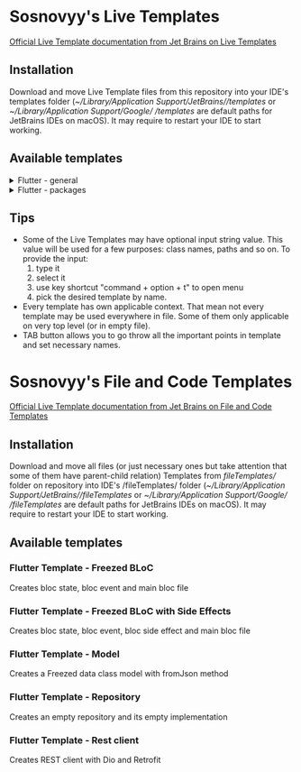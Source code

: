 # Sosnovyy's Live Templates
[Official Live Template documentation from Jet Brains on Live Templates](https://www.jetbrains.com/help/idea/template-variables.html)

## Installation
Download and move Live Template files from this repository into your IDE's templates folder
(*~/Library/Application Support/JetBrains/<IDE>/templates* or *~/Library/Application Support/Google/<IDE>
/templates* are default paths for JetBrains IDEs on macOS). It may require to restart your IDE to start working.

## Available templates

<details>
  <summary>Flutter - general</summary>

### debug it*
Debug print statement with variable name

### break point*
Inserts print statement with repeatable string

### doct
Documentation wrapped in template annotation

### stf
Empty stateful widget with initState and dispose methods
     
### stl
Empty stateless widget

### isios
Ternary operator with isIOS condition
  
### isandroid
Ternary operator with isAndroid condition
  
### repo*
Abstract class repository

<p>* - have input<p>
  
</details>

<details>
  <summary>Flutter - packages</summary>

### fb*
Main BLoC class with Freezed import and part directives for event and state classes

### fbs*
BLoC Freezed state class with a few preset states and getters

### fbe*
BLoC Freezed event class

### fdc*
Freezed data class with empty constructor and fromJson

### fdse*
Freezed BLoC side effect class
  
### repoimpl*
Repository implementation class
  
### rtfclient*
REST client with Retrofit and Dio

<p>* - have input<p>
</details>

## Tips
- Some of the Live Templates may have optional input string value. This value will be used for a few purposes: class names, paths and so on. To provide the input:
  1) type it
  2) select it
  3) use key shortcut "command + option + t" to open menu
  4) pick the desired template by name.
- Every template has own applicable context. That mean not every template may be used everywhere in file. Some of them only applicable on very top level (or in empty file).
- TAB button allows you to go throw all the important points in template and set necessary names.

# Sosnovyy's File and Code Templates

[Official Live Template documentation from Jet Brains on File and Code Templates](https://www.jetbrains.com/help/idea/settings-file-and-code-templates.html)

## Installation
Download and move all files (or just necessary ones but take attention that some of them have parent-child relation)
Templates from *fileTemplates/* folder on repository into IDE's /fileTemplates/ folder
(*~/Library/Application Support/JetBrains/<IDE>/fileTemplates* or *~/Library/Application Support/Google/<IDE>
/fileTemplates* are default paths for JetBrains IDEs on macOS). It may require to restart your IDE to start working.

## Available templates

### Flutter Template - Freezed BLoC
Creates bloc state, bloc event and main bloc file

### Flutter Template - Freezed BLoC with Side Effects
Creates bloc state, bloc event, bloc side effect and main bloc file

### Flutter Template - Model
Creates a Freezed data class model with fromJson method

### Flutter Template - Repository
Creates an empty repository and its empty implementation

### Flutter Template - Rest client
Creates REST client with Dio and Retrofit

